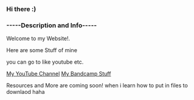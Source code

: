### Hi there :)
### -----Description and Info-----
<p> Welcome to my Website!.
<p> Here are some Stuff of mine 
<p> you can go to like youtube etc.
  
 <a href="https://www.youtube.com/channel/UCvCqFqDZF2JZgaxzSXCnqHw">My YouTube Channel</a>
 <a href="https://antarctictrax.bandcamp.com/">My Bandcamp Stuff</a>

<p> Resources and More are coming soon! when i learn how to put in files to downlaod haha
  
<div style="background-image: url('1609246603.boxgoat_lugia.jpg');">
